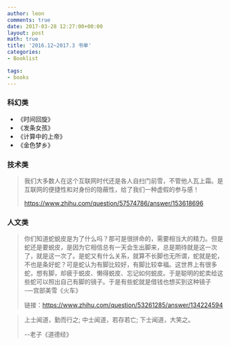 ```yaml
---
author: leon
comments: true
date: 2017-03-28 12:27:00+00:00
layout: post
math: true
title: '2016.12~2017.3 书单'
categories:
- Booklist

tags:
- books
---
```


### 科幻类

- 《时间回旋》  
- 《发条女孩》  
- 《计算中的上帝》  
- 《金色梦乡》  

### 技术类

> 我们大多数人在这个互联网时代还是各人自扫门前雪，不管他人瓦上霜。是互联网的便捷性和对身份的隐蔽性，给了我们一种虚假的参与感！
>
> https://www.zhihu.com/question/57574786/answer/153618696

### 人文类


> 你们知道蛇蜕皮是为了什么吗？那可是很拼命的，需要相当大的精力。但是蛇还是要蜕皮，是因为它相信总有一天会生出脚来，总是期待就是这一次了，就是这一次了。是蛇又有什么关系，就算不长脚也无所谓，蛇就是蛇，不也是条好蛇？可是蛇认为有脚比较好，有脚比较幸福。这世界上有很多蛇，想有脚，却疲于蜕皮、懒得蜕皮、忘记如何蜕皮。于是聪明的蛇卖给这些蛇可以照出自己有脚的镜子。于是有些蛇就是借钱也想买到这种镜子    
> -—宫部美雪《火车》  
>
> 链接：https://www.zhihu.com/question/53261285/answer/134224594


>
> 上士闻道，勤而行之; 中士闻道，若存若亡; 下士闻道，大笑之。
>
> --老子《道德经》
>
